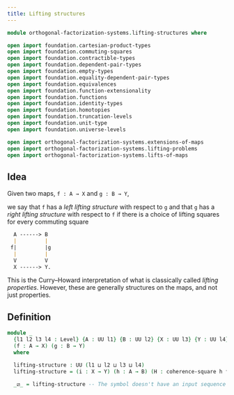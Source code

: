 ```yaml
---
title: Lifting structures
---
```


```agda
module orthogonal-factorization-systems.lifting-structures where

open import foundation.cartesian-product-types
open import foundation.commuting-squares
open import foundation.contractible-types
open import foundation.dependent-pair-types
open import foundation.empty-types
open import foundation.equality-dependent-pair-types
open import foundation.equivalences
open import foundation.function-extensionality
open import foundation.functions
open import foundation.identity-types
open import foundation.homotopies
open import foundation.truncation-levels
open import foundation.unit-type
open import foundation.universe-levels

open import orthogonal-factorization-systems.extensions-of-maps
open import orthogonal-factorization-systems.lifting-problems
open import orthogonal-factorization-systems.lifts-of-maps
```

## Idea

Given two maps, `f : A → X` and `g : B → Y`,

we say that `f` has a _left lifting structure_ with respect to `g`
and that `g` has a _right lifting structure_ with respect to `f`
if there is a choice of lifting squares for every commuting square

```md
  A ------> B
  |         |
 f|         |g
  |         |
  V         V
  X ------> Y.
```

This is the Curry–Howard interpretation of what is classically called
_lifting properties_. However, these are generally structures on the
maps, and not just properties.

## Definition

```agda
module _
  {l1 l2 l3 l4 : Level} {A : UU l1} {B : UU l2} {X : UU l3} {Y : UU l4}
  (f : A → X) (g : B → Y)
  where

  lifting-structure : UU (l1 ⊔ l2 ⊔ l3 ⊔ l4)
  lifting-structure = (i : X → Y) (h : A → B) (H : coherence-square h f g i) → lifting-square h f g i H

  _⧄_ = lifting-structure -- The symbol doesn't have an input sequence :(
```
